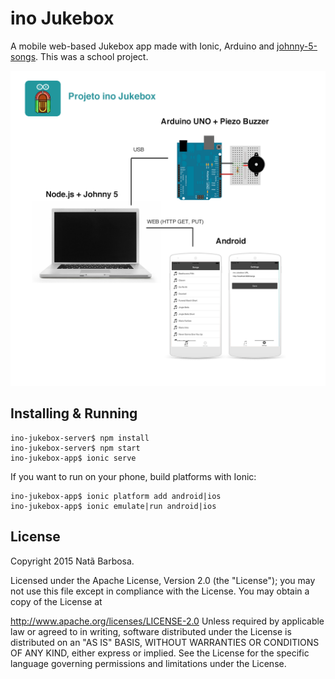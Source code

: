 # ino Jukebox
A mobile web-based Jukebox app made with Ionic, Arduino and [johnny-5-songs](https://github.com/julianduque/j5-songs). This was a school project.

![Project Setup](https://github.com/nbarbosa/ino-j5-jukebox/raw/master/project-setup.png)

## Installing & Running
	ino-jukebox-server$ npm install
	ino-jukebox-server$ npm start
	ino-jukebox-app$ ionic serve

If you want to run on your phone, build platforms with Ionic:

	ino-jukebox-app$ ionic platform add android|ios
	ino-jukebox-app$ ionic emulate|run android|ios


## License
Copyright 2015 Natã Barbosa.

Licensed under the Apache License, Version 2.0 (the "License"); you may not use this file except in compliance with the License. You may obtain a copy of the License at

http://www.apache.org/licenses/LICENSE-2.0
Unless required by applicable law or agreed to in writing, software distributed under the License is distributed on an "AS IS" BASIS, WITHOUT WARRANTIES OR CONDITIONS OF ANY KIND, either express or implied. See the License for the specific language governing permissions and limitations under the License.